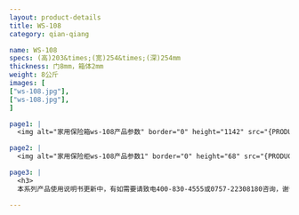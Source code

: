 ```yaml
---
layout: product-details
title: WS-108
category: qian-qiang

name: WS-108
specs: (高)203&times;(宽)254&times;(深)254mm
thickness: 门8mm，箱体2mm
weight: 8公斤
images: [
["ws-108.jpg"],
["ws-108.jpg"],
]

page1: |
  <img alt="家用保险箱ws-108产品参数" border="0" height="1142" src="{PRODUCT_IMAGES}products/sccps1.jpg" width="538" />

page2: |
  <img alt="家用保险柜ws-108产品参数1" border="0" height="68" src="{PRODUCT_IMAGES}products/escs1.jpg" width="538" />

page3: |
  <h3>
  本系列产品使用说明书更新中，有如需要请致电400-830-4555或0757-22308180咨询，谢谢！</h3>

---
```

